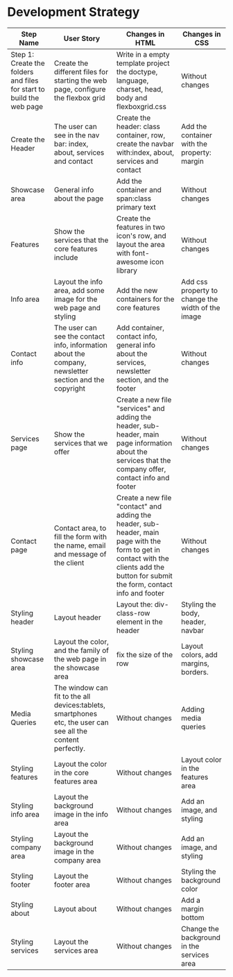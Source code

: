 # Development Strategy


| Step Name | User Story | Changes in HTML | Changes in CSS |
| --- | --- | --- | --- |
| Step 1: Create the folders and files for start to build the web page | Create the different files for starting the web page, configure the flexbox grid  | Write in a empty template project the doctype, language, charset, head, body and flexboxgrid.css | Without changes |
| Create the Header | The user can see in the nav bar: index, about, services and contact   | Create the header: class container, row, create the navbar with:index, about, services and contact | Add the container with the property: margin |
| Showcase area | General info about the page  | Add the container and span:class primary text | Without changes|
| Features | Show the services that the core features include   | Create the features in two icon's row, and layout the area with font-awesome icon library | Without changes|
| Info area | Layout the info area, add some image for the web page and styling | Add the new containers for the core features  | Add css property to change the width of the image |
| Contact info | The user can see the contact info, information about the company, newsletter section and the copyright  | Add container, contact info, general info about the services, newsletter section, and the footer | Without changes |
| Services  page  | Show the services that we offer  | Create a new file "services" and adding the header, sub-header, main page information about the services that the company offer, contact info and footer | Without changes |
| Contact  page  | Contact area, to fill the form with the name, email and message of the client | Create a new file "contact" and adding the header, sub-header, main page with the form to get in contact with the clients add the button for submit the form, contact info and footer | Without changes |
| Styling header | Layout header | Layout the: div-class-row element in the header  | Styling the body, header, navbar  |
| Styling showcase area | Layout the color, and the family of the web page in the showcase area | fix the size of the row  | Layout colors, add margins, borders.  |
 Media Queries |The window can fit to the all devices:tablets, smartphones etc, the user can see all the content perfectly. | Without changes  | Adding media queries   | 
| Styling features | Layout the color in the core features area |  Without changes   | Layout color in the features area |
| Styling info area | Layout the background image  in the info area |  Without changes   | Add an image, and styling |
| Styling company area | Layout the background image  in the company area |  Without changes   | Add an image, and styling |
| Styling footer | Layout the footer area |  Without changes   | Styling the background color  |
| Styling about | Layout about |  Without changes   | Add a margin bottom  |
| Styling services  |Layout the services area |  Without changes   | Change the background in the services area  |